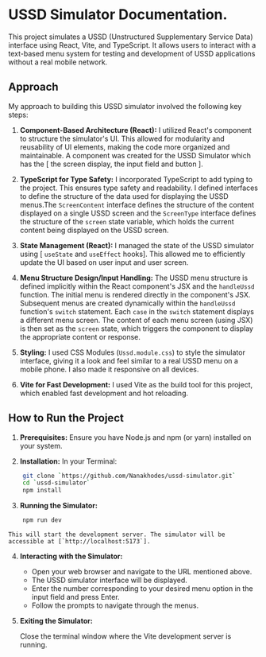 # USSD Simulator Documentation.

This project simulates a USSD (Unstructured Supplementary Service Data) interface using React, Vite, and TypeScript. It allows users to interact with a text-based menu system for testing and development of USSD applications without a real mobile network.

## Approach

My approach to building this USSD simulator involved the following key steps:

1.  **Component-Based Architecture (React):** I utilized React's component to structure the simulator's UI. This allowed for modularity and reusability of UI elements, making the code more organized and maintainable. A component was created for the USSD Simulator which has the [ the screen display, the input field and button ].

2.  **TypeScript for Type Safety:** I incorporated TypeScript to add typing to the project. This ensures type safety and readability. I defined interfaces to define the structure of the data used for displaying the USSD menus.The `ScreenContent` interface defines the structure of the content displayed on a single USSD screen and the `ScreenType` interface defines the structure of the `screen` state variable, which holds the current content being displayed on the USSD screen.

3.  **State Management (React):** I managed the state of the USSD simulator using [ `useState` and `useEffect` hooks].  This allowed me to efficiently update the UI based on user input and user screen.

4.  **Menu Structure Design/Input Handling:** The USSD menu structure is defined implicitly within the React component's JSX and the `handleUssd` function.  The initial menu is rendered directly in the component's JSX.  Subsequent menus are created dynamically within the `handleUssd` function's `switch` statement. Each `case` in the `switch` statement displays a different menu screen.  The content of each menu screen (using JSX) is then set as the `screen` state, which triggers the component to display the appropriate content or response. 


5.  **Styling:** I used CSS Modules (`Ussd.module.css`) to style the simulator interface, giving it a look and feel similar to a real USSD menu on a mobile phone. I also made it responsive on all devices.


6.  **Vite for Fast Development:** I used Vite as the build tool for this project, which enabled fast development and hot reloading.

## How to Run the Project
1.  **Prerequisites:** Ensure you have Node.js and npm (or yarn) installed on your system.

2.  **Installation:**
 In your Terminal:
```bash
    git clone `https://github.com/Nanakhodes/ussd-simulator.git`
    cd `ussd-simulator`
    npm install
```

3.  **Running the Simulator:**
```bash
    npm run dev
```
    
   
    This will start the development server. The simulator will be accessible at [`http://localhost:5173`].

4.  **Interacting with the Simulator:**

    *   Open your web browser and navigate to the URL mentioned above.
    *   The USSD simulator interface will be displayed.
    *   Enter the number corresponding to your desired menu option in the input field and press Enter.
    *   Follow the prompts to navigate through the menus.

5.  **Exiting the Simulator:**

    Close the terminal window where the Vite development server is running.


